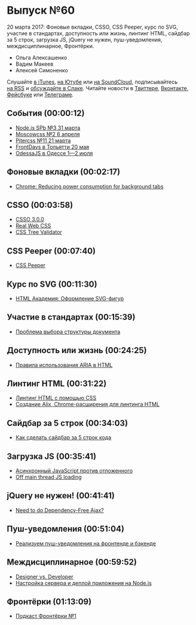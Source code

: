# Выпуск №60

20 марта 2017: Фоновые вкладки, CSSO, CSS Peeper, курс по SVG, участие в стандартах, доступность или жизнь, линтинг HTML, сайдбар за 5 строк, загрузка JS, jQuery не нужен, пуш-уведомления, междисциплинарное, Фронтёрки.

- Ольга Алексашенко
- Вадим Макеев
- Алексей Симоненко

Слушайте [в iTunes](https://itunes.apple.com/ru/podcast/veb-standarty/id1080500016), [на Ютубе](https://www.youtube.com/playlist?list=PLMBnwIwFEFHcwuevhsNXkFTcadeX5R1Go) или [на SoundCloud](https://soundcloud.com/web-standards), подписывайтесь [на RSS](https://web-standards.ru/podcast/feed/) и [обсуждайте в Слаке](http://slack.web-standards.ru/). Читайте новости в [Твиттере](https://twitter.com/webstandards_ru), [Вконтакте](https://vk.com/webstandards_ru), [Фейсбуке](https://www.facebook.com/webstandardsru) или [Телеграме](https://t.me/webstandards_ru).

## События (00:00:12)

- [Node.js SPb №3 31 марта](https://rossinno.timepad.ru/event/457207/)
- [Moscowcss №2 6 апреля](https://moscowcss.timepad.ru/event/457567/)
- [Pitercss №11 21 марта](https://pitercss.timepad.ru/event/457274/)
- [FrontDays в Тольятти 20 мая](https://frontdays.ru/)
- [OdessaJS в Одессе 1—2 июля](http://odessajs.org/)

## Фоновые вкладки (00:02:17)

- [Chrome: Reducing power consumption for background tabs](https://blog.chromium.org/2017/03/reducing-power-consumption-for.html)

## CSSO (00:03:58)

- [CSSO 3.0.0](https://github.com/css/csso/releases/tag/v3.0.0)
- [Real Web CSS](https://github.com/csstree/real-web-css)
- [CSS Tree Validator](https://atom.io/packages/csstree-validator)

## CSS Peeper (00:07:40)

- [CSS Peeper](https://csspeeper.com/)

## Курс по SVG (00:11:30)

- [HTML Академия: Оформление SVG-фигур](https://htmlacademy.ru/courses/187)

## Участие в стандартах (00:15:39)

- [Проблема выбора структуры документа](http://css-live.ru/html5/problema-vybora-struktury-dokumenta.html)

## Доступность или жизнь (00:24:25)

- [Правила использования ARIA в HTML](https://habr.ru/p/323876/)

## Линтинг HTML (00:31:22)

- [Линтинг HTML с помощью CSS](http://front-end.su/linting-html-using-css)
- [Создание Alix, Chrome-расширения для линтинга HTML](http://front-end.su/making-alix-a-chrome-extension-for-linting-html)

## Сайдбар за 5 строк (00:34:03)

- [Как сделать сайдбар за 5 строк кода](https://habrahabr.ru/post/323934/)

## Загрузка JS (00:35:41)

- [Асинхронный JavaScript против отложенного](https://habr.ru/p/323790/)
- [Off main thread JS loading](https://twitter.com/samccone/status/840262345783881729)

## jQuery не нужен! (00:41:41)

- [Need to do Dependency-Free Ajax?](https://css-tricks.com/need-dependency-free-ajax/)

## Пуш-уведомления (00:51:04)

- [Реализуем пуш-уведомления на фронтенде и бэкенде](https://medium.com/p/9fea70221028)

## Междисциплинарное (00:59:52)

- [Designer vs. Developer](https://youtu.be/8T94qu8IWWk)
- [Настройка сервера и деплой приложения на Node.js](https://youtu.be/1OU5ngq-WyM?list=PLQlWzK5tU-gDyxC1JTpyC2avvJlt3hrIh)

## Фронтёрки (01:13:09)

- [Подкаст Фронтёрки №1](https://soundcloud.com/fronterki/ep-001)
